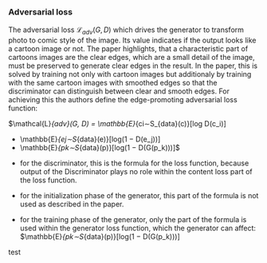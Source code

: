 ### Adversarial loss

The adversarial loss  $\mathcal{L}_{adv}(G, D)$ which drives the generator to transform photo to comic style of the image. Its value indicates if the output looks like a cartoon image or not. The paper highlights, that a characteristic part of cartoons images are the clear edges, which are a small detail of the image, must be preserved to generate clear edges in the result. In the paper, this is solved by training not only with cartoon images but additionaly by training with the same cartoon images with smoothed edges so that the discriminator can distinguish between clear and smooth edges. For achieving this the authors define the edge-promoting adversarial loss function:

$\mathcal{L}_{adv}(G, D) = \mathbb{E}_{ci∼S_{data}(c)}[log D(c_i)]
+ \mathbb{E}_{ej∼S_{data}(e)}[log(1 − D(e_j))]
+ \mathbb{E}_{pk∼S_{data}(p)}[log(1 − D(G(p_k)))]$

- for the discriminator, this is the formula for the loss function, because output of the Discriminator plays no role within the content loss part of the loss function.

- for the initialization phase of the generator, this part of the formula is not used as described in the paper.

- for the training phase of the generator, only the part of the formula is used within the generator loss function, which the generator can affect: $\mathbb{E}_{pk∼S_{data}(p)}[log(1 − D(G(p_k)))]

test
